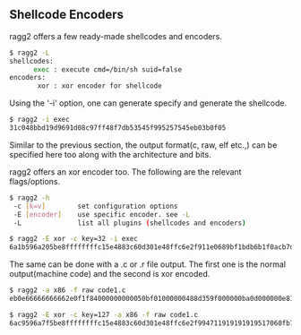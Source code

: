 ## Shellcode Encoders

ragg2 offers a few ready-made shellcodes and encoders.

```sh
$ ragg2 -L
shellcodes:
      exec : execute cmd=/bin/sh suid=false
encoders:
       xor : xor encoder for shellcode
```

Using the '-i' option, one can generate specify and generate the shellcode.

```sh
$ ragg2 -i exec
31c048bbd19d9691d08c97ff48f7db53545f995257545eb03b0f05
```

Similar to the previous section, the output format(c, raw, elf etc.,) can be specified here too along with the architecture and bits.

ragg2 offers an xor encoder too. The following are the relevant flags/options.

```sh
$ ragg2 -h
 -c [k=v]        set configuration options
 -E [encoder]    use specific encoder. see -L
 -L              list all plugins (shellcodes and encoders)
```

```sh
$ ragg2 -E xor -c key=32 -i exec
6a1b596a205be8ffffffffc15e4883c60d301e48ffc6e2f911e0689bf1bdb6b1f0acb7df68d7fb73747fb97277747e901b2f25
```

The same can be done with a .c or .r file output. The first one is the normal output(machine code) and the second is xor encoded.

```sh
$ ragg2 -a x86 -f raw code1.c
eb0e66666666662e0f1f84000000000050bf01000000488d359f000000ba0d000000e81900000031ff89442404e85e00000031d289042489d059c30f1f440000897c24fc48897424f0895424ec8b5424fc895424dc488b7424f048897424d08b5424ec895424cc8b7c24dc488b7424d08b5424ccb8010000000f0548894424e0488b4424e089c1894c24c88b4424c8c3897c24fc8b7c24fc897c24ec8b7c24ecb83c0000000f0548894424f0488b4424f089c1894c24e88b4424e8c348656c6c6f20576f726c640a00

$ ragg2 -E xor -c key=127 -a x86 -f raw code1.c
6ac9596a7f5be8ffffffffc15e4883c60d301e48ffc6e2f994711919191919517060fb7f7f7f7f7f2fc07e7f7f7f37f24ae07f7f7fc5727f7f7f97667f7f7f4e80f63b5b7b97217f7f7f4eadf67b5bf6af26bc70603b7f7ff6035b8337f60b5b8ff62b5b93f42b5b83f62b5ba337f40b5b8f37f60b5baff42b5b93f62b5bb3f4035ba337f40b5baff42b5bb3c77e7f7f7f707a37f63b5b9f37f43b5b9ff6bef6335bb7f43b5bb7bcf6035b83f4035b83f6035b93f4035b93c7437f7f7f707a37f63b5b8f37f43b5b8ff6bef6335b97f43b5b97bc371a1313105f28100d131b757f
```

